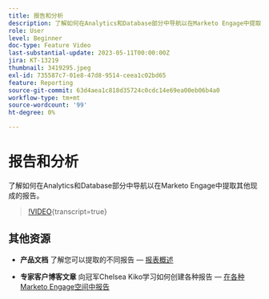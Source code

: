 ```yaml
---
title: 报告和分析
description: 了解如何在Analytics和Database部分中导航以在Marketo Engage中提取其他现成的报告。
role: User
level: Beginner
doc-type: Feature Video
last-substantial-update: 2023-05-11T00:00:00Z
jira: KT-13219
thumbnail: 3419295.jpeg
exl-id: 735587c7-01e8-47d8-9514-ceea1c02bd65
feature: Reporting
source-git-commit: 63d4aea1c818d35724c0cdc14e69ea00eb06b4a0
workflow-type: tm+mt
source-wordcount: '99'
ht-degree: 0%

---
```


# 报告和分析

了解如何在Analytics和Database部分中导航以在Marketo Engage中提取其他现成的报告。

>[!VIDEO](https://video.tv.adobe.com/v/3419295/?learn=on){transcript=true}

## 其他资源

* **产品文档**
了解您可以提取的不同报告 —  [报表概述](https://experienceleague.adobe.com/docs/marketo/using/product-docs/reporting/reporting-overview.html?lang=en&amp;sdid=M7K4SLTS&amp;mv=email&amp;mv2=instreml)

* **专家客户博客文章**
向冠军Chelsea Kiko学习如何创建各种报告 —  [在各种Marketo Engage空间中报告](https://nation.marketo.com/t5/product-blogs/how-marketo-champion-chelsea-kiko-reports-in-various-marketo/ba-p/242627)
